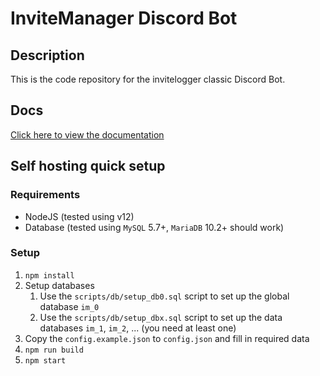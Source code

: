 # InviteManager Discord Bot

## Description

This is the code repository for the invitelogger classic Discord Bot.

## Docs

[Click here to view the documentation](https://docs.invitemanager.co)

## Self hosting quick setup

### Requirements

- NodeJS (tested using v12)
- Database (tested using `MySQL` 5.7+, `MariaDB` 10.2+ should work)

### Setup

1. `npm install`
1. Setup databases
   1. Use the `scripts/db/setup_db0.sql` script to set up the global database `im_0`
   1. Use the `scripts/db/setup_dbx.sql` script to set up the data databases `im_1`, `im_2`, ... (you need at least one)
1. Copy the `config.example.json` to `config.json` and fill in required data
1. `npm run build`
1. `npm start`
